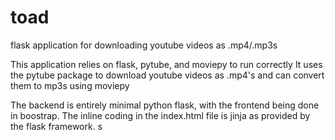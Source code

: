 # toad
flask application for downloading youtube videos as .mp4/.mp3s 

This application relies on flask, pytube, and moviepy to run correctly
It uses the pytube package to download youtube videos as .mp4's and can convert them to mp3s using moviepy

The backend is entirely minimal python flask, with the frontend being done in boostrap.
The inline coding in the index.html file is jinja as provided by the flask framework.
s